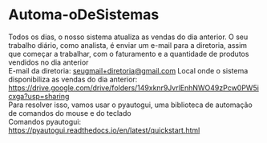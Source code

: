 # Automa-oDeSistemas
Todos os dias, o nosso sistema atualiza as vendas do dia anterior. O seu trabalho diário, como analista, é enviar um e-mail para a diretoria, assim que começar a trabalhar, com o faturamento e a quantidade de produtos vendidos no dia anterior  
E-mail da diretoria: seugmail+diretoria@gmail.com 
Local onde o sistema disponibiliza as vendas do dia anterior: https://drive.google.com/drive/folders/149xknr9JvrlEnhNWO49zPcw0PW5icxga?usp=sharing  
Para resolver isso, vamos usar o pyautogui, uma biblioteca de automação de comandos do mouse e do teclado  
Comandos pyautogui: https://pyautogui.readthedocs.io/en/latest/quickstart.html
